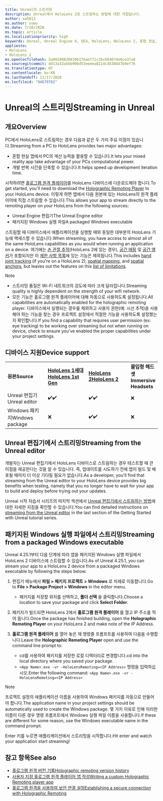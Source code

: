 ```yaml
---
title: Unreal의 스트리밍
description: Unreal에서 HoloLens 2로 스트림하는 방법에 대한 지침입니다.
author: sw5813
ms.author: suwu
ms.date: 7/10/2020
ms.topic: article
ms.localizationpriority: high
keywords: Unreal, Unreal Engine 4, UE4, HoloLens, HoloLens 2, 혼합 현실, 스트리밍, PC, 홀로그램 앱 원격, 홀로그램 원격 플레이어, 설명서, 혼합 현실 헤드셋, windows mixed reality 헤드셋, 가상 현실 헤드셋
appliesto:
- HoloLens
- HoloLens 2
ms.openlocfilehash: 5a001088208106176ae771c2bc684674e6ce37a8
ms.sourcegitcommit: dd13a32a5bb90bd53eeeea8214cd5384d7b9ef76
ms.translationtype: HT
ms.contentlocale: ko-KR
ms.lasthandoff: 11/17/2020
ms.locfileid: "94679782"
---
```

# <a name="streaming-in-unreal"></a><span data-ttu-id="695af-104">Unreal의 스트리밍</span><span class="sxs-lookup"><span data-stu-id="695af-104">Streaming in Unreal</span></span>

## <a name="overview"></a><span data-ttu-id="695af-105">개요</span><span class="sxs-lookup"><span data-stu-id="695af-105">Overview</span></span>
<span data-ttu-id="695af-106">PC에서 HoloLens로 스트림하는 경우 다음과 같은 두 가지 주요 이점이 있습니다.</span><span class="sxs-lookup"><span data-stu-id="695af-106">Streaming from a PC to HoloLens provides two major advantages:</span></span> 
* <span data-ttu-id="695af-107">혼합 현실 앱에서 PC의 계산 능력을 활용할 수 있습니다.</span><span class="sxs-lookup"><span data-stu-id="695af-107">It lets your mixed reality app take advantage of your PCs computational power.</span></span> 
* <span data-ttu-id="695af-108">개발 반복 시간을 단축할 수 있습니다.</span><span class="sxs-lookup"><span data-stu-id="695af-108">It helps speed up development iteration time.</span></span> 

<span data-ttu-id="695af-109">시작하려면 [홀로그램 원격 플레이어](../platform-capabilities-and-apis/holographic-remoting-player.md)를 HoloLens 디바이스에 다운로드해야 합니다.</span><span class="sxs-lookup"><span data-stu-id="695af-109">To get started, you'll need to download the [Holographic Remoting Player](../platform-capabilities-and-apis/holographic-remoting-player.md) to your HoloLens device.</span></span> <span data-ttu-id="695af-110">이렇게 하면 앱에서 다음 원본에 있는 HoloLens의 원격 플레이어에 직접 스트림할 수 있습니다.</span><span class="sxs-lookup"><span data-stu-id="695af-110">This allows your app to stream  directly to the remoting player on your HoloLens from the following sources:</span></span>

* <span data-ttu-id="695af-111">Unreal Engine 편집기</span><span class="sxs-lookup"><span data-stu-id="695af-111">The Unreal Engine editor</span></span>
* <span data-ttu-id="695af-112">패키지된 Windows 실행 파일</span><span class="sxs-lookup"><span data-stu-id="695af-112">A packaged Windows executable</span></span> 

<span data-ttu-id="695af-113">스트림할 때 디바이스에서 애플리케이션을 실행할 때와 동일한 대부분의 HoloLens 기능에 액세스할 수 있습니다.</span><span class="sxs-lookup"><span data-stu-id="695af-113">When streaming, you have access to almost all of the same HoloLens capabilities as you would when running an application on a device.</span></span> <span data-ttu-id="695af-114">여기에는 [손 관절 추적](unreal-hand-tracking.md)(HoloLens 2에 있는 경우), [공간 매핑](unreal-spatial-mapping.md) 및 [공간 앵커](unreal-spatial-anchors.md)가 포함되지만 이 [제한 사항 목록](../platform-capabilities-and-apis/holographic-remoting-troubleshooting.md)에 있는 기능은 제외됩니다.</span><span class="sxs-lookup"><span data-stu-id="695af-114">This includes [hand joint tracking](unreal-hand-tracking.md) (if you're on a HoloLens 2), [spatial mapping](unreal-spatial-mapping.md), and [spatial anchors](unreal-spatial-anchors.md), but leaves out the features on this [list of limitations](../platform-capabilities-and-apis/holographic-remoting-troubleshooting.md).</span></span> 

> [!NOTE]
> * <span data-ttu-id="695af-115">스트리밍 품질은 Wi-Fi 네트워크의 강도에 따라 크게 달라집니다.</span><span class="sxs-lookup"><span data-stu-id="695af-115">Streaming quality is highly dependent on the strength of your wifi network.</span></span>
> * <span data-ttu-id="695af-116">모든 기능은 홀로그램 원격 플레이어에 대해 자동으로 사용하도록 설정됩니다.</span><span class="sxs-lookup"><span data-stu-id="695af-116">All capabilities are automatically enabled for the holographic remoting player.</span></span> <span data-ttu-id="695af-117">디바이스에서 실행되는 경우를 제외하고 사용자 권한(예: 시선 추적)을 사용해야 하는 기능을 찾는 경우 프로젝트 설정에서 적절한 기능을 사용하도록 설정했는지 확인합니다.</span><span class="sxs-lookup"><span data-stu-id="695af-117">If you find a capability that requires user permission (ex: eye tracking) to be working over streaming but not when running on device, check to ensure you've enabled the proper capabilities under your project settings.</span></span>

## <a name="device-support"></a><span data-ttu-id="695af-118">디바이스 지원</span><span class="sxs-lookup"><span data-stu-id="695af-118">Device support</span></span>

<table>
    <colgroup>
    <col width="33%" />
    <col width="33%" />
    <col width="33%" />
    </colgroup>
    <tr>
        <td><span data-ttu-id="695af-119"><strong>원본</strong></span><span class="sxs-lookup"><span data-stu-id="695af-119"><strong>Source</strong></span></span></td>
        <td><span data-ttu-id="695af-120"><a href="https://docs.microsoft.com/hololens/hololens1-hardware"><strong>HoloLens 1세대</strong></a></span><span class="sxs-lookup"><span data-stu-id="695af-120"><a href="https://docs.microsoft.com/hololens/hololens1-hardware"><strong>HoloLens 1st Gen</strong></a></span></span></td>
        <td><span data-ttu-id="695af-121"><a href="https://www.microsoft.com/hololens/hardware"><strong>HoloLens 2</strong></a></span><span class="sxs-lookup"><span data-stu-id="695af-121"><a href="https://www.microsoft.com/hololens/hardware"><strong>HoloLens 2</strong></a></span></span></td>
        <td><span data-ttu-id="695af-122"><strong>몰입형 헤드셋</strong></span><span class="sxs-lookup"><span data-stu-id="695af-122"><strong>Immersive Headsets</strong></span></span></td>
    </tr>
     <tr>
        <td><span data-ttu-id="695af-123">Unreal 편집기</span><span class="sxs-lookup"><span data-stu-id="695af-123">Unreal editor</span></span></td>
        <td><span data-ttu-id="695af-124">✔️</span><span class="sxs-lookup"><span data-stu-id="695af-124">✔️</span></span></td>
        <td><span data-ttu-id="695af-125">✔️</span><span class="sxs-lookup"><span data-stu-id="695af-125">✔️</span></span></td>
        <td>❌</td>
    </tr>
    <tr>
        <td><span data-ttu-id="695af-126">Windows 패키지</span><span class="sxs-lookup"><span data-stu-id="695af-126">Windows package</span></span></td>
        <td>❌</td>
        <td><span data-ttu-id="695af-127">✔️</span><span class="sxs-lookup"><span data-stu-id="695af-127">✔️</span></span></td>
        <td>❌</td>
    </tr>

</table>

## <a name="streaming-from-the-unreal-editor"></a><span data-ttu-id="695af-128">Unreal 편집기에서 스트리밍</span><span class="sxs-lookup"><span data-stu-id="695af-128">Streaming from the Unreal editor</span></span>

<span data-ttu-id="695af-129">개발자는 Unreal 편집기에서 HoloLens 디바이스로 스트림하는 경우 테스트할 때 큰 이점을 제공한다는 것을 알 수 있습니다. 즉, 업데이트를 시도하기 전에 앱이 빌드 및 배포될 때까지 더 이상 기다릴 필요가 없습니다.</span><span class="sxs-lookup"><span data-stu-id="695af-129">As a developer, you'll find that streaming from the Unreal editor to your HoloLens device provides big benefits when testing, namely that you no longer have to wait for your app to build and deploy before trying out your updates.</span></span>

<span data-ttu-id="695af-130">Unreal 시작 자습서 시리즈의 마지막 섹션에서 [Unreal 편집기에서 스트림하는 방법](tutorials/unreal-uxt-ch6.md#device-only-streaming)에 대한 자세한 지침을 확인할 수 있습니다.</span><span class="sxs-lookup"><span data-stu-id="695af-130">You can find detailed instructions on [streaming from the Unreal editor](tutorials/unreal-uxt-ch6.md#device-only-streaming) in the last section of the Getting Started with Unreal tutorial series.</span></span>

## <a name="streaming-from-a-packaged-windows-executable"></a><span data-ttu-id="695af-131">패키지된 Windows 실행 파일에서 스트리밍</span><span class="sxs-lookup"><span data-stu-id="695af-131">Streaming from a packaged Windows executable</span></span>

<span data-ttu-id="695af-132">Unreal 4.25.1부터 다음 단계에 따라 앱을 패키지된 Windows 실행 파일에서 HoloLens 2 디바이스에 스트림할 수 있습니다.</span><span class="sxs-lookup"><span data-stu-id="695af-132">As of Unreal 4.25.1, you can stream your app to a HoloLens 2 device from a packaged Windows executable by following the steps below:</span></span> 

1. <span data-ttu-id="695af-133">편집기 메뉴에서 **파일 > 패키지 프로젝트 > Windows** 로 차례로 이동합니다.</span><span class="sxs-lookup"><span data-stu-id="695af-133">Go to **File > Package Project > Windows** in the editor menu.</span></span> 
    * <span data-ttu-id="695af-134">패키지를 저장할 위치를 선택하고, **폴더 선택** 을 클릭합니다.</span><span class="sxs-lookup"><span data-stu-id="695af-134">Choose a location to save your package and click **Select Folder**.</span></span>

2. <span data-ttu-id="695af-135">패키지가 빌드되면 HoloLens 2에서 **홀로그램 원격 플레이어** 를 열고 IP 주소를 적어 둡니다.</span><span class="sxs-lookup"><span data-stu-id="695af-135">Once the package has finished building, open the **Holographic Remoting Player** on your HoloLens 2 and make note of the IP Address.</span></span> 
3. <span data-ttu-id="695af-136">**홀로그램 원격 플레이어** 를 열어 놓은 채 명령줄 프롬프트를 사용하여 다음을 수행합니다.</span><span class="sxs-lookup"><span data-stu-id="695af-136">Leave the **Holographic Remoting Player** open and use the command line prompt to:</span></span> 
    * <span data-ttu-id="695af-137">cd를 사용하여 패키지를 저장한 로컬 디렉터리로 변경합니다.</span><span class="sxs-lookup"><span data-stu-id="695af-137">cd into the local directory where you saved your package.</span></span>
    * <span data-ttu-id="695af-138">```<App Name>.exe -vr -HoloLensRemoting=<IP Address>``` 명령을 입력하십시오.</span><span class="sxs-lookup"><span data-stu-id="695af-138">Enter the following command: ```<App Name>.exe -vr -HoloLensRemoting=<IP Address>```</span></span>

> [!NOTE]
> <span data-ttu-id="695af-139">프로젝트 설정의 애플리케이션 이름을 사용하여 Windows 패키지를 자동으로 만들어야 합니다.</span><span class="sxs-lookup"><span data-stu-id="695af-139">The application name in your project settings should be automatically used to create the Windows package.</span></span> <span data-ttu-id="695af-140">몇 가지 이유로 인해 이러한 이름이 다른 경우 명령 프롬프트에서 Windows 실행 파일 이름을 사용합니다.</span><span class="sxs-lookup"><span data-stu-id="695af-140">If these are different for some reason, use the Windows executable name in the command prompt.</span></span>

<span data-ttu-id="695af-141">Enter 키를 누르면 애플리케이션에서 스트리밍을 시작합니다.</span><span class="sxs-lookup"><span data-stu-id="695af-141">Hit enter and watch your application start streaming!</span></span>

## <a name="see-also"></a><span data-ttu-id="695af-142">참고 항목</span><span class="sxs-lookup"><span data-stu-id="695af-142">See also</span></span>
* [<span data-ttu-id="695af-143">홀로그램 원격 버전 기록</span><span class="sxs-lookup"><span data-stu-id="695af-143">Holographic remoting version history</span></span>](../platform-capabilities-and-apis/holographic-remoting-version-history.md)
* [<span data-ttu-id="695af-144">사용자 지정 홀로그램 원격 플레이어 앱 작성</span><span class="sxs-lookup"><span data-stu-id="695af-144">Writing a custom Holographic Remoting player app</span></span>](../platform-capabilities-and-apis/holographic-remoting-create-player.md)
* [<span data-ttu-id="695af-145">홀로그램 원격을 사용하여 보안 연결 설정</span><span class="sxs-lookup"><span data-stu-id="695af-145">Establishing a secure connection with Holographic Remoting</span></span>](../platform-capabilities-and-apis/holographic-remoting-secure-connection.md)

